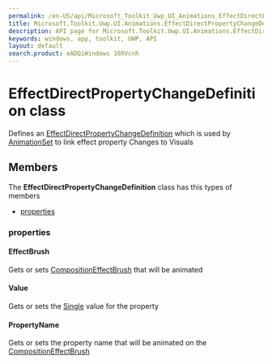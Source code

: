 ```yaml
---
permalink: /en-US/api/Microsoft_Toolkit_Uwp_UI_Animations_EffectDirectPropertyChangeDefinition.htm
title: Microsoft.Toolkit.Uwp.UI.Animations.EffectDirectPropertyChangeDefinition API 
description: API page for Microsoft.Toolkit.Uwp.UI.Animations.EffectDirectPropertyChangeDefinition
keywords: windows, app, toolkit, UWP, API
layout: default
search.product: eADQiWindows 10XVcnh
---
```



# EffectDirectPropertyChangeDefinition class

Defines an [EffectDirectPropertyChangeDefinition](Microsoft_Toolkit_Uwp_UI_Animations_EffectDirectPropertyChangeDefinition.htm) which is used by [AnimationSet](Microsoft_Toolkit_Uwp_UI_Animations_AnimationSet.htm) to link effect property Changes to Visuals

## Members

The **EffectDirectPropertyChangeDefinition** class has this types of members

* [properties](#properties)

### properties

#### EffectBrush

Gets or sets [CompositionEffectBrush](https://msdn.microsoft.com/library/windows/apps/Windows.UI.Composition.CompositionEffectBrush) that will be animated



#### Value

Gets or sets the [Single](https://msdn.microsoft.com/library/windows/apps/System.Single) value for the property



#### PropertyName

Gets or sets the property name that will be animated on the [CompositionEffectBrush](https://msdn.microsoft.com/library/windows/apps/Windows.UI.Composition.CompositionEffectBrush)


